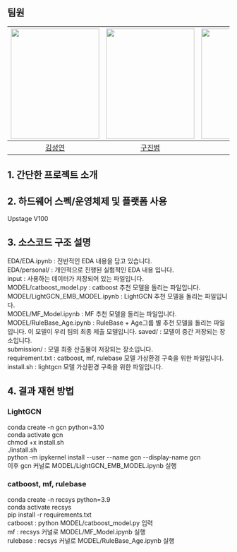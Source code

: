 ## 팀원

| <img src="https://user-images.githubusercontent.com/79916736/207595518-c87d8c72-e1a6-4560-91c4-77487d9d34f6.png" width=200 height="250"> | <img src="https://user-images.githubusercontent.com/79916736/207595901-3ea9190c-0a6f-4ee4-b609-c423a9073996.png" width=200 height="250"> | <img src="https://user-images.githubusercontent.com/79916736/207594973-a16dd2e9-a332-4088-959f-673308a29e99.png" width=200 height="250"> |
| :-------------------------------------------------------------------------------------------------------------------------: | :-------------------------------------------------------------------------------------------------------------------------: | :-------------------------------------------------------------------------------------------------------------------------: |
|                                           [김성연](https://github.com/KSY1526)                                            |                                           [구진범](https://github.com/jb5341)                                            |                                            [이환주](https://github.com/Leehj0530)                                            |


## 1. 간단한 프로젝트 소개



## 2. 하드웨어 스펙/운영체제 및 플랫폼 사용

Upstage V100

## 3. 소스코드 구조 설명

EDA/EDA.ipynb : 전반적인 EDA 내용을 담고 있습니다.  
EDA/personal/ : 개인적으로 진행된 실험적인 EDA 내용 입니다.  
input : 사용하는 데이터가 저장되어 있는 파일입니다.  
MODEL/catboost_model.py : catboost 추천 모델을 돌리는 파일입니다.  
MODEL/LightGCN_EMB_MODEL.ipynb : LightGCN 추천 모델을 돌리는 파일입니다.  
MODEL/MF_Model.ipynb : MF 추천 모델을 돌리는 파일입니다.  
MODEL/RuleBase_Age.ipynb : RuleBase + Age그룹 별 추천 모델을 돌리는 파일입니다. 이 모델이 우리 팀의 최종 제출 모델입니다. 
saved/ : 모델이 중간 저장되는 장소입니다.  
submission/ : 모델 최종 산출물이 저장되는 장소입니다.  
requirement.txt : catboost, mf, rulebase 모델 가상환경 구축을 위한 파일입니다.  
install.sh : lightgcn 모델 가상환경 구축을 위한 파일입니다.  

## 4. 결과 재현 방법

### LightGCN
conda create -n gcn python=3.10  
conda activate gcn  
chmod +x install.sh  
./install.sh  
python -m ipykernel install --user --name gcn --display-name gcn  
이후 gcn 커널로 MODEL/LightGCN_EMB_MODEL.ipynb 실행  

### catboost, mf, rulebase
conda create -n recsys python=3.9  
conda activate recsys  
pip install -r requirements.txt  
catboost : python MODEL/catboost_model.py 입력  
mf : recsys 커널로 MODEL/MF_Model.ipynb 실행  
rulebase : recsys 커널로 MODEL/RuleBase_Age.ipynb 실행  
